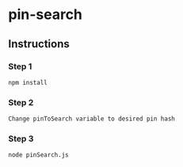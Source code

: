 # pin-search

## Instructions

### Step 1
```
npm install
```

### Step 2
```
Change pinToSearch variable to desired pin hash
```

### Step 3
```
node pinSearch.js
```
